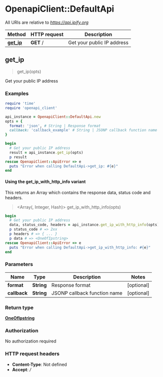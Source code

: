 # OpenapiClient::DefaultApi

All URIs are relative to *https://api.ipify.org*

| Method | HTTP request | Description |
| ------ | ------------ | ----------- |
| [**get_ip**](DefaultApi.md#get_ip) | **GET** / | Get your public IP address |


## get_ip

> <OneOfIpstring> get_ip(opts)

Get your public IP address

### Examples

```ruby
require 'time'
require 'openapi_client'

api_instance = OpenapiClient::DefaultApi.new
opts = {
  format: 'json', # String | Response format
  callback: 'callback_example' # String | JSONP callback function name
}

begin
  # Get your public IP address
  result = api_instance.get_ip(opts)
  p result
rescue OpenapiClient::ApiError => e
  puts "Error when calling DefaultApi->get_ip: #{e}"
end
```

#### Using the get_ip_with_http_info variant

This returns an Array which contains the response data, status code and headers.

> <Array(<OneOfIpstring>, Integer, Hash)> get_ip_with_http_info(opts)

```ruby
begin
  # Get your public IP address
  data, status_code, headers = api_instance.get_ip_with_http_info(opts)
  p status_code # => 2xx
  p headers # => { ... }
  p data # => <OneOfIpstring>
rescue OpenapiClient::ApiError => e
  puts "Error when calling DefaultApi->get_ip_with_http_info: #{e}"
end
```

### Parameters

| Name | Type | Description | Notes |
| ---- | ---- | ----------- | ----- |
| **format** | **String** | Response format | [optional] |
| **callback** | **String** | JSONP callback function name | [optional] |

### Return type

[**OneOfIpstring**](OneOfIpstring.md)

### Authorization

No authorization required

### HTTP request headers

- **Content-Type**: Not defined
- **Accept**: */*

